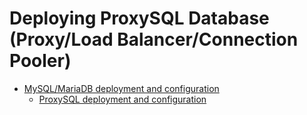 # Deploying ProxySQL Database (Proxy/Load Balancer/Connection Pooler)
- [MySQL/MariaDB deployment and configuration](../../examples/mysql-maria/README.md)
  - [ProxySQL deployment and configuration ](../../examples/mysql-maria/README.md#proxysql-load-balancer-for-mysqlmariadb)
